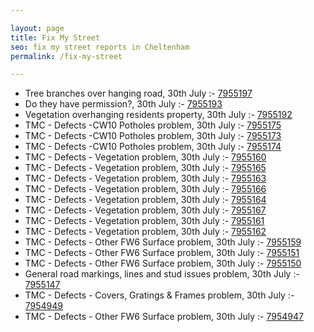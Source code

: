 ```yaml
---

layout: page
title: Fix My Street
seo: fix my street reports in Cheltenham
permalink: /fix-my-street

---
```


<!-- fix_marker starts -->

- Tree branches over hanging road, 30th July :- [7955197](https://www.fixmystreet.com/report/7955197)
- Do they have permission?, 30th July :- [7955193](https://www.fixmystreet.com/report/7955193)
- Vegetation overhanging residents property, 30th July :- [7955192](https://www.fixmystreet.com/report/7955192)
- TMC - Defects -CW10 Potholes problem, 30th July :- [7955175](https://www.fixmystreet.com/report/7955175)
- TMC - Defects -CW10 Potholes problem, 30th July :- [7955173](https://www.fixmystreet.com/report/7955173)
- TMC - Defects -CW10 Potholes problem, 30th July :- [7955174](https://www.fixmystreet.com/report/7955174)
- TMC - Defects - Vegetation problem, 30th July :- [7955160](https://www.fixmystreet.com/report/7955160)
- TMC - Defects - Vegetation problem, 30th July :- [7955165](https://www.fixmystreet.com/report/7955165)
- TMC - Defects - Vegetation problem, 30th July :- [7955163](https://www.fixmystreet.com/report/7955163)
- TMC - Defects - Vegetation problem, 30th July :- [7955166](https://www.fixmystreet.com/report/7955166)
- TMC - Defects - Vegetation problem, 30th July :- [7955164](https://www.fixmystreet.com/report/7955164)
- TMC - Defects - Vegetation problem, 30th July :- [7955167](https://www.fixmystreet.com/report/7955167)
- TMC - Defects - Vegetation problem, 30th July :- [7955161](https://www.fixmystreet.com/report/7955161)
- TMC - Defects - Vegetation problem, 30th July :- [7955162](https://www.fixmystreet.com/report/7955162)
- TMC - Defects - Other FW6  Surface problem, 30th July :- [7955159](https://www.fixmystreet.com/report/7955159)
- TMC - Defects - Other FW6  Surface problem, 30th July :- [7955151](https://www.fixmystreet.com/report/7955151)
- TMC - Defects - Other FW6  Surface problem, 30th July :- [7955150](https://www.fixmystreet.com/report/7955150)
- General road markings, lines and stud issues problem, 30th July :- [7955147](https://www.fixmystreet.com/report/7955147)
- TMC - Defects - Covers, Gratings & Frames problem, 30th July :- [7954949](https://www.fixmystreet.com/report/7954949)
- TMC - Defects - Other FW6  Surface problem, 30th July :- [7954947](https://www.fixmystreet.com/report/7954947)

<!-- fix_marker ends -->
